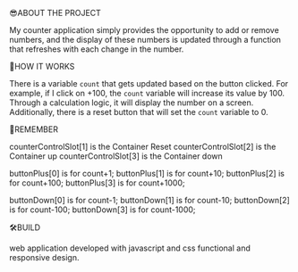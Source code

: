 😎ABOUT THE PROJECT  

My counter application simply provides the opportunity to add or remove numbers, and the display of these numbers is updated through a function that refreshes with each change in the number.

🔢HOW IT WORKS

There is a variable `count` that gets updated based on the button clicked. For example, if I click on +100, the `count` variable will increase its value by 100. Through a calculation logic, it will display the number on a screen. Additionally, there is a reset button that will set the `count` variable to 0.

📖REMEMBER


counterControlSlot[1] is the Container Reset
counterControlSlot[2] is the Container up
counterControlSlot[3] is the Container down


buttonPlus[0] is for count+1;
buttonPlus[1] is for count+10;
buttonPlus[2] is for count+100;
buttonPlus[3] is for count+1000;


buttonDown[0] is for count-1;
buttonDown[1] is for count-10;
buttonDown[2] is for count-100;
buttonDown[3] is for count-1000;


🛠️BUILD

web application developed with javascript and css
functional and responsive design.


